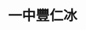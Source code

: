 ---
title: "一中豐仁冰"
description: "一中豐仁冰"
layout: shop
keywords:
  - 美食競賽
  - 台灣美食
  - 美食精選
datePublished: "2025-06-30"
dateModified: "2025-07-07"
city: "台中市"
district: "北區"
address: "台中市北區育才街3巷4-6號"
phone: "0972371659"
geo: "24.148996881217798, 120.68655185208956"
google_map: "https://maps.app.goo.gl/XbpRUoLBX6qc213W6"
footinder: "https://footinder.com.tw/%E5%8F%B0%E4%B8%AD%E5%B8%82%E5%8C%97%E5%8D%80/362057/"
official: "https://www.facebook.com/fengren1946"
award:
  - name: "夜市王"
    year: "2024"
    entries:
      - nightMarket: "一中街夜市"
        food_type: "甜點"
        rank: "第一名"

---